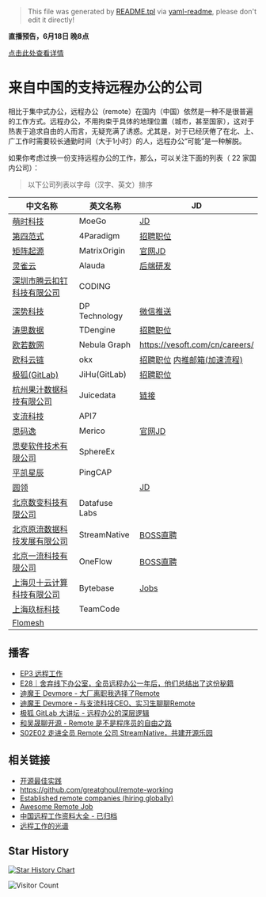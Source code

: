 > This file was generated by [README.tpl](README.tpl) via [yaml-readme](https://github.com/LinuxSuRen/yaml-readme), please don't edit it directly!

**直播预告，6月18日 晚8点**

[点击此处查看详情](https://github.com/LinuxSuRen/remote-jobs-in-china/issues/37)

# 来自中国的支持远程办公的公司

相比于集中式办公，远程办公（remote）在国内（中国）依然是一种不是很普遍的工作方式。远程办公，不用拘束于具体的地理位置（城市，甚至国家），这对于热衷于追求自由的人而言，无疑充满了诱惑。尤其是，对于已经厌倦了在北、上、广工作时需要较长通勤时间（大于1小时）的人，远程办公“可能”是一种解脱。

如果你考虑过换一份支持远程办公的工作，那么，可以关注下面的列表（ 22 家国内公司）：

> 以下公司列表以字母（汉字、英文）排序

| 中文名称 | 英文名称 | JD |
|---|---|---|
|[萌时科技](https://www.moego.pet)|MoeGo|[JD](https://selective-ginger-c4e.notion.site/MoeGo-Internal-Referral-MoeGo-b6a77543c00e4ca2b3f80c85d1553731)|
|[第四范式](https://www.4paradigm.com)|4Paradigm|[招聘职位](https://www.4paradigm.com/about/hr.html)|
|[矩阵起源](https://www.matrixorigin.io/)|MatrixOrigin|[官网JD](https://www.matrixorigin.cn/recruitment.html)|
|[灵雀云](https://www.alauda.cn)|Alauda|[后端研发](https://app.mokahr.com/apply/lqy/2430#/jobs?zhineng=4060&amp;page=1&amp;department=%5B3251%5D&amp;commitment=)|
|[深圳市腾云扣钉科技有限公司](https://coding.net/)|CODING||
|[深势科技](https://dp.tech/)|DP Technology|[微信推送](https://mp.weixin.qq.com/s/diFh15Osfhp_NMxud8QNsA)|
|[涛思数据](https://www.taosdata.com/)|TDengine|[招聘职位](https://www.taosdata.com/careers)|
|[欧若数网](https://nebula-graph.com.cn/)|Nebula Graph|https://vesoft.com/cn/careers/|
|[欧科云链](https://www.ok.cn/zh-cn)|okx|[招聘职位](https://app.mokahr.com/apply/okgroup/4333#/) [  内推邮箱(加速流程)](binhao.li@okg.com)|
|[极狐(GitLab)](https://gitlab.cn/)|JiHu(GitLab)|[招聘职位](https://about.gitlab.cn/careers)|
|[杭州果汁数据科技有限公司](https://juicefs.com/)|Juicedata|[链接](https://github.com/juicedata/we-are-hiring)|
|[支流科技](https://www.apiseven.com/zh)|API7||
|[思码逸](https://www.merico.cn)|Merico|[官网JD](https://merico.jobs.feishu.cn/index)|
|[思斐软件技术有限公司](https://sphere-ex.com/)|SphereEx||
|[平凯星辰](https://pingcap.com/zh/)|PingCAP||
|[圆领](https://www.yuanling.com)||[JD](https://zhaopin.lanehub.cn/home)|
|[北京数变科技有限公司](https://databend.rs/)|Datafuse Labs||
|[北京原流数据科技发展有限公司](http://streamnative.io)|StreamNative|[BOSS直聘](https://www.zhipin.com/gongsi/c1aae0d48be290771nd639y7FlQ~.html)|
|[北京一流科技有限公司](https://www.oneflow.org)|OneFlow|[BOSS直聘](https://www.zhipin.com/gongsir/41201289c2786e311H1_3NW5Ew~~.html)|
|[上海贝十云计算科技有限公司](https://bytebase.com)|Bytebase|[Jobs](https://bytebase.com/jobs)|
|[上海玖标科技](https://www.teamcode.com)|TeamCode||
|[Flomesh](https://flomesh.cn/)|||

## 播客

* [EP3 远程工作](https://t.ermin.al/remote)
* [E28｜舍弃线下办公室，全员远程办公一年后，他们总结出了这份秘籍](https://zuzhijinhualun.fireside.fm/28)
* [迪魔王 Devmore - 大厂离职我选择了Remote](https://www.ximalaya.com/gerenchengzhang/52069269/464122465)
* [迪魔王 Devmore - 与支流科技CEO、实习生聊聊Remote](https://www.ximalaya.com/sound/462104090)
* [极狐 GitLab 大讲坛 - 远程办公的深层逻辑](https://www.ximalaya.com/keji/54781524/475958284)
* [和吴晟聊开源 - Remote 是不是程序员的自由之路](https://www.xiaoyuzhoufm.com/episode/61d58ccf2654166e94d07d7e)
* [S02E02 走进全员 Remote 公司 StreamNative，共建开源乐园](https://www.ximalaya.com/sound/506240866)

## 相关链接

* [开源最佳实践](https://github.com/LinuxSuRen/open-source-best-practice)
* https://github.com/greatghoul/remote-working
* [Established remote companies (hiring globally)](https://github.com/yanirs/established-remote)
* [Awesome Remote Job](https://github.com/lukasz-madon/awesome-remote-job)
* [中国远程工作资料大全 - 已归档](https://github.com/greatghoul/remote-working)
* [远程工作的光谱](https://xuanwo.io/reports/2022-21/)

## Star History

[![Star History Chart](https://api.star-history.com/svg?repos=LinuxSuRen/remote-jobs-in-china&type=Date)](https://star-history.com/#LinuxSuRen/remote-jobs-in-china&Date)

![Visitor Count](https://profile-counter.glitch.me/{LinuxSuRen}/count.svg)
